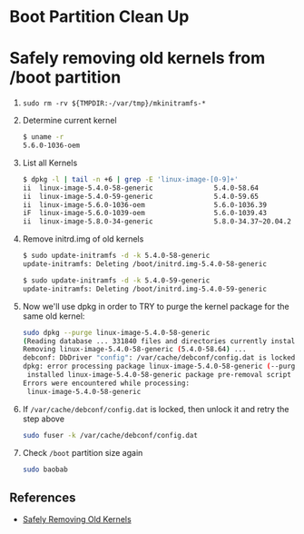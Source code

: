 # Boot Partition Clean Up

# Safely removing old kernels from /boot partition

1. `sudo rm -rv ${TMPDIR:-/var/tmp}/mkinitramfs-*`
1. Determine current kernel

    ```bash
    $ uname -r
    5.6.0-1036-oem
    ```
    
1. List all Kernels

    ```bash
    $ dpkg -l | tail -n +6 | grep -E 'linux-image-[0-9]+'
    ii  linux-image-5.4.0-58-generic               5.4.0-58.64                               amd64        Signed kernel image generic
    ii  linux-image-5.4.0-59-generic               5.4.0-59.65                               amd64        Signed kernel image generic
    ii  linux-image-5.6.0-1036-oem                 5.6.0-1036.39                             amd64        Signed kernel image oem
    iF  linux-image-5.6.0-1039-oem                 5.6.0-1039.43                             amd64        Signed kernel image oem
    ii  linux-image-5.8.0-34-generic               5.8.0-34.37~20.04.2                       amd64        Signed kernel image generic
    ```

1. Remove initrd.img of old kernels

    ```bash
    $ sudo update-initramfs -d -k 5.4.0-58-generic
    update-initramfs: Deleting /boot/initrd.img-5.4.0-58-generic
    
    $ sudo update-initramfs -d -k 5.4.0-59-generic
    update-initramfs: Deleting /boot/initrd.img-5.4.0-59-generic
    ```

1. Now we'll use dpkg in order to TRY to purge the kernel package for the same old kernel: 

    ```bash
    sudo dpkg --purge linux-image-5.4.0-58-generic
    (Reading database ... 331840 files and directories currently installed.)
    Removing linux-image-5.4.0-58-generic (5.4.0-58.64) ...
   debconf: DbDriver "config": /var/cache/debconf/config.dat is locked by another process: Resource temporarily unavailable
   dpkg: error processing package linux-image-5.4.0-58-generic (--purge):
     installed linux-image-5.4.0-58-generic package pre-removal script subprocess returned error exit status 1
   Errors were encountered while processing:
     linux-image-5.4.0-58-generic
    ```
    
1. If `/var/cache/debconf/config.dat` is locked, then unlock it and retry the step above

    ```bash
    sudo fuser -k /var/cache/debconf/config.dat
    ```
    
1. Check `/boot` partition size again

    ```bash
    sudo baobab
    ```
    
## References

- [Safely Removing Old Kernels](https://help.ubuntu.com/community/RemoveOldKernels#Safely_Removing_Old_Kernels)
